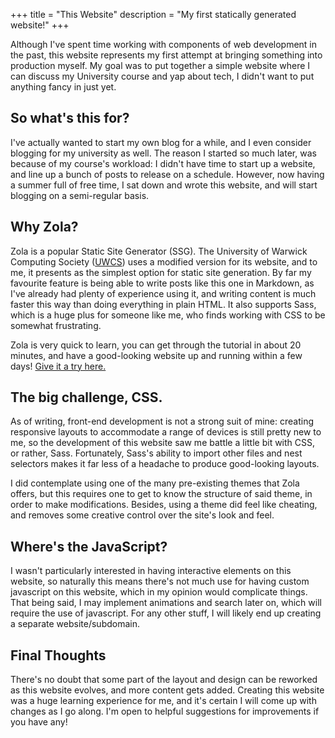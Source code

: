 +++
title = "This Website"
description = "My first statically generated website!"
+++

Although I've spent time working with components of web development in the past, this website represents my first attempt at bringing something into production myself. My goal was to put together a simple website where I can discuss my University course and yap about tech, I didn't want to put anything fancy in just yet.

## So what's this for?

I've actually wanted to start my own blog for a while, and I even consider blogging for my university as well. The reason I started so much later, was because of my course's workload: I didn't have time to start up a website, and line up a bunch of posts to release on a schedule. However, now having a summer full of free time, I sat down and wrote this website, and will start blogging on a semi-regular basis.

## Why Zola?

Zola is a popular Static Site Generator (SSG). The University of Warwick Computing Society ([UWCS](https://uwcs.co.uk)) uses a modified version for its website, and to me, it presents as the simplest option for static site generation. By far my favourite feature is being able to write posts like this one in Markdown, as I've already had plenty of experience using it, and writing content is much faster this way than doing everything in plain HTML. It also supports Sass, which is a huge plus for someone like me, who finds working with CSS to be somewhat frustrating.

Zola is very quick to learn, you can get through the tutorial in about 20 minutes, and have a good-looking website up and running within a few days! [Give it a try here.](https://getzola.org)

## The big challenge, CSS.

As of writing, front-end development is not a strong suit of mine: creating responsive layouts to accommodate a range of devices is still pretty new to me, so the development of this website saw me battle a little bit with CSS, or rather, Sass. Fortunately, Sass's ability to import other files and nest selectors makes it far less of a headache to produce good-looking layouts.

I did contemplate using one of the many pre-existing themes that Zola offers, but this requires one to get to know the structure of said theme, in order to make modifications. Besides, using a theme did feel like cheating, and removes some creative control over the site's look and feel.

## Where's the JavaScript?

I wasn't particularly interested in having interactive elements on this website, so naturally this means there's not much use for having custom javascript on this website, which in my opinion would complicate things. That being said, I may implement animations and search later on, which will require the use of javascript. For any other stuff, I will likely end up creating a separate website/subdomain.

## Final Thoughts

There's no doubt that some part of the layout and design can be reworked as this website evolves, and more content gets added. Creating this website was a huge learning experience for me, and it's certain I will come up with changes as I go along. I'm open to helpful suggestions for improvements if you have any!
